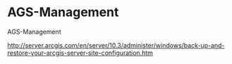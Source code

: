 # AGS-Management
AGS-Management

http://server.arcgis.com/en/server/10.3/administer/windows/back-up-and-restore-your-arcgis-server-site-configuration.htm
